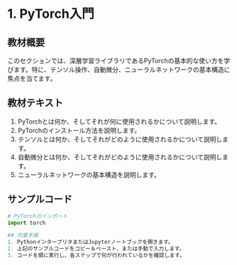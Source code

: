 # 1. PyTorch入門

## 教材概要
このセクションでは、深層学習ライブラリであるPyTorchの基本的な使い方を学びます。特に、テンソル操作、自動微分、ニューラルネットワークの基本構造に焦点を当てます。

## 教材テキスト
1. PyTorchとは何か、そしてそれが何に使用されるかについて説明します。
2. PyTorchのインストール方法を説明します。
3. テンソルとは何か、そしてそれがどのように使用されるかについて説明します。
4. 自動微分とは何か、そしてそれがどのように使用されるかについて説明します。
5. ニューラルネットワークの基本構造を説明します。

## サンプルコード
```python
# PyTorchのインポート
import torch

## 作業手順
1. PythonインタープリタまたはJupyterノートブックを開きます。
2. 上記のサンプルコードをコピー＆ペースト、または手動で入力します。
3. コードを順に実行し、各ステップで何が行われているかを確認します。